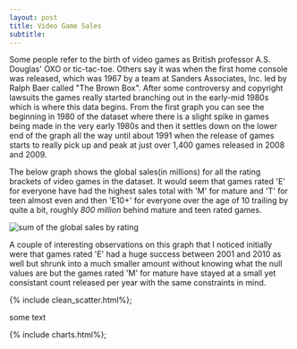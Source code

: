 ```yaml
---
layout: post
title: Video Game Sales
subtitle: 
---
```

Some people refer to the birth of video games as British professor A.S. Douglas' OXO or tic-tac-toe. Others say it was when the first home console was released, which was 1967 by a team at Sanders Associates, Inc. led by Ralph Baer called "The Brown Box". After some controversy and copyright lawsuits the games really started branching out in the early-mid 1980s which is where this data begins. From the first graph you can see the beginning in 1980 of the dataset where there is a slight spike in games being made in the very early 1980s and then it settles down on the lower end of the graph all the way until about 1991 when the release of games starts to really pick up and peak at just over 1,400 games released in 2008 and 2009.

The below graph shows the global sales(in millions) for all the rating brackets of video games in the dataset. It would seem that games rated 'E' for everyone have had the highest sales total with 'M' for mature and 'T' for teen almost even and then 'E10+' for everyone over the age of 10 trailing by quite a bit, roughly _800 million_ behind mature and teen rated games.


![sum of the global sales by rating](https://raw.githubusercontent.com/ThomasMcDaniel91/Unit2BuildWeekProject/master/grouped_chart.png)

A couple of interesting observations on this graph that I noticed initially were that games rated 'E' had a huge success between 2001 and 2010 as well but shrunk into a much smaller amount without knowing what the null values are but the games rated 'M' for mature have stayed at a small yet consistant count released per year with the same constraints in mind.

{% include clean_scatter.html%};

some text

{% include charts.html%};
